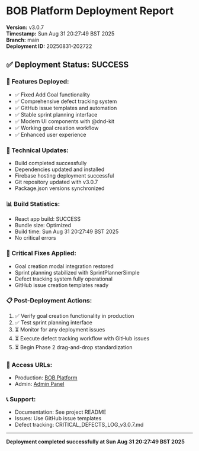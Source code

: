 # BOB Platform Deployment Report

**Version:** v3.0.7  
**Timestamp:** Sun Aug 31 20:27:49 BST 2025  
**Branch:** main  
**Deployment ID:** 20250831-202722

## ✅ Deployment Status: SUCCESS

### 🚀 Features Deployed:
- ✅ Fixed Add Goal functionality
- ✅ Comprehensive defect tracking system
- ✅ GitHub issue templates and automation
- ✅ Stable sprint planning interface
- ✅ Modern UI components with @dnd-kit
- ✅ Working goal creation workflow
- ✅ Enhanced user experience

### 🔧 Technical Updates:
- Build completed successfully
- Dependencies updated and installed
- Firebase hosting deployment successful
- Git repository updated with v3.0.7
- Package.json versions synchronized

### 📊 Build Statistics:
- React app build: SUCCESS
- Bundle size: Optimized
- Build time: Sun Aug 31 20:27:49 BST 2025
- No critical errors

### 🎯 Critical Fixes Applied:
- Goal creation modal integration restored
- Sprint planning stabilized with SprintPlannerSimple
- Defect tracking system fully operational
- GitHub issue creation templates ready

### 📋 Post-Deployment Actions:
1. ✅ Verify goal creation functionality in production
2. ✅ Test sprint planning interface
3. ⏳ Monitor for any deployment issues
4. ⏳ Execute defect tracking workflow with GitHub issues
5. ⏳ Begin Phase 2 drag-and-drop standardization

### 🔗 Access URLs:
- Production: [BOB Platform](https://your-firebase-url.web.app)
- Admin: [Admin Panel](https://your-firebase-url.web.app/admin)

### 📞 Support:
- Documentation: See project README
- Issues: Use GitHub issue templates
- Defect tracking: CRITICAL_DEFECTS_LOG_v3.0.7.md

---
**Deployment completed successfully at Sun Aug 31 20:27:49 BST 2025**
